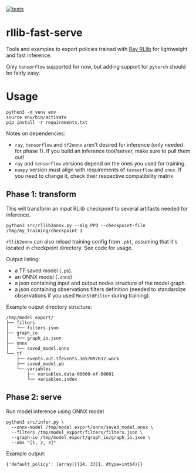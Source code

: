 [![tests](https://github.com/airboxlab/rllib-fast-serve/actions/workflows/test.yml/badge.svg)](https://github.com/airboxlab/rllib-fast-serve/actions/workflows/test.yml)

# rllib-fast-serve

Tools and examples to export policies trained with [Ray RLlib](https://github.com/ray-project/ray) for lightweight and
fast inference.

Only `tensorflow` supported for now, but adding support for `pytorch` should be fairly easy.

# Usage

```shell
python3 -m venv env
source env/bin/activate
pip install -r requirements.txt
```

Notes on dependencies:

- `ray`, `tensorflow` and `tf2onnx` aren't desired for inference (only needed for phase 1).
  If you build an inference tool/server, make sure to pull them out!
- `ray` and `tensorflow` versions depend on the ones you used for training.
- `numpy` version must align with requirements of `tensorflow` and `onnx`. If you need to change it, check their
  respective compatibility matrix

## Phase 1: transform

This will transform an input RLlib checkpoint to several artifacts needed for inference.

```shell
python3 src/rllib2onnx.py --alg PPO --checkpoint-file /tmp/my_training/checkpoint-1
```

`rllib2onnx` can also reload training config from `.pkl`, assuming that it's located in checkpoint directory. See code
for usage.

Output listing:

- a TF saved model (`.pb`).
- an ONNX model (`.onnx`)
- a json containing input and output nodes structure of the model graph.
- a json containing observations filters definition (needed to standardize observations if you used `MeanStdFilter`
  during training).

Example output directory structure:

```shell
/tmp/model_export/
├── filters
│   └── filters.json
├── graph_io
│   └── graph_io.json
├── onnx
│   └── saved_model.onnx
└── tf
    ├── events.out.tfevents.1657097632.work
    ├── saved_model.pb
    └── variables
        ├── variables.data-00000-of-00001
        └── variables.index
```

## Phase 2: serve

Run model inference using ONNX model

```shell
python3 src/infer.py \
  --onnx-model /tmp/model_export/onnx/saved_model.onnx \
  --filters /tmp/model_export/filters/filters.json \
  --graph-io /tmp/model_export/graph_io/graph_io.json \
  --obs "[1, 2, 3]"
```

Example output:

```
{'default_policy': [array([[14, 33]], dtype=int64)]}
```
